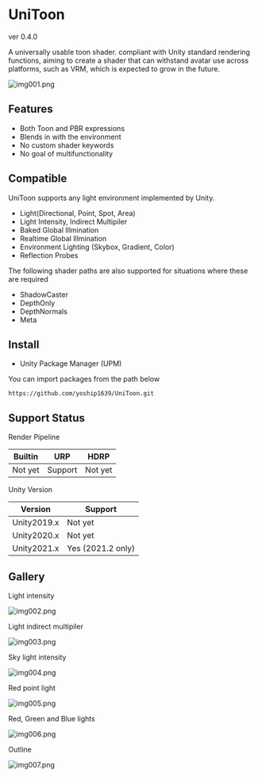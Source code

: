 # UniToon

ver 0.4.0

A universally usable toon shader. compliant with Unity standard rendering functions, aiming to create a shader that can withstand avatar use across platforms, such as VRM, which is expected to grow in the future.

![img001.png](./Documents/img/img001.png)

## Features
* Both Toon and PBR expressions
* Blends in with the environment
* No custom shader keywords
* No goal of multifunctionality

## Compatible

UniToon supports any light environment implemented by Unity.
* Light(Directional, Point, Spot, Area)
* Light Intensity, Indirect Multipiler
* Baked Global Illmination
* Realtime Global Illmination
* Environment Lighting (Skybox, Gradient, Color)
* Reflection Probes

The following shader paths are also supported for situations where these are required
* ShadowCaster
* DepthOnly
* DepthNormals
* Meta

## Install

* Unity Package Manager (UPM)

You can import packages from the path below

`https://github.com/yoship1639/UniToon.git`

## Support Status

Render Pipeline

|  Builtin  |  URP      | HDRP      |
| --------- | --------  | --------  |
|  Not yet  |  Support  | Not yet   |

Unity Version

|  Version      | Support           |
| ------------- | ------------      |
|  Unity2019.x  | Not yet           |
|  Unity2020.x  | Not yet           |
|  Unity2021.x  | Yes (2021.2 only) |

## Gallery

Light intensity

![img002.png](./Documents/img/img002.png)

Light indirect multipiler

![img003.png](./Documents/img/img003.png)

Sky light intensity

![img004.png](./Documents/img/img004.png)

Red point light

![img005.png](./Documents/img/img005.png)

Red, Green and Blue lights

![img006.png](./Documents/img/img006.png)

Outline

![img007.png](./Documents/img/img007.png)